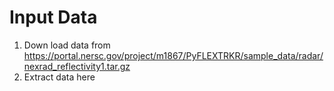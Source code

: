 # Input Data
1. Down load data from https://portal.nersc.gov/project/m1867/PyFLEXTRKR/sample_data/radar/nexrad_reflectivity1.tar.gz
2. Extract data here